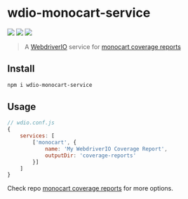 # wdio-monocart-service
[![](https://img.shields.io/npm/v/wdio-monocart-service)](https://www.npmjs.com/package/wdio-monocart-service)
[![](https://badgen.net/npm/dw/wdio-monocart-service)](https://www.npmjs.com/package/wdio-monocart-service)
![](https://img.shields.io/github/license/cenfun/wdio-monocart-service)


> A [WebdriverIO](https://github.com/webdriverio/webdriverio) service for [monocart coverage reports](https://github.com/cenfun/monocart-coverage-reports)

## Install
```sh
npm i wdio-monocart-service
```

## Usage
```js
// wdio.conf.js
{
    services: [
        ['monocart', {
            name: 'My WebdriverIO Coverage Report',
            outputDir: 'coverage-reports'
        }]
    ]
}
```

Check repo [monocart coverage reports](https://github.com/cenfun/monocart-coverage-reports) for more options.